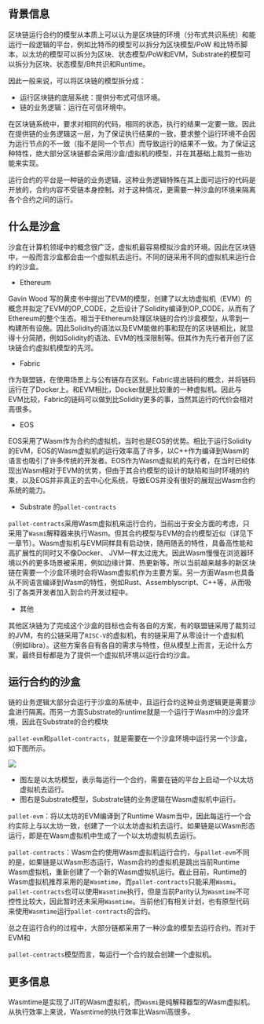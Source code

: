 ## 背景信息

区块链运行合约的模型从本质上可以认为是区块链的环境（分布式共识系统）和能运行一段逻辑的平台，例如比特币的模型可以拆分为区块模型/PoW 和比特币脚本，以太坊的模型可以拆分为区块、状态模型/PoW和EVM，Substrate的模型可以拆分为区块、状态模型/Bft共识和Runtime。

因此一般来说，可以将区块链的模型拆分成：

* 运行区块链的底层系统：提供分布式可信环境。
* 链的业务逻辑：运行在可信环境中。

在区块链系统中，要求对相同的代码，相同的状态，执行的结果一定要一致。因此在提供链的业务逻辑这一层，为了保证执行结果的一致，要求整个运行环境不会因为运行节点的不一致（指不是同一个节点）而导致运行的结果不一致。为了保证这种特性，绝大部分区块链都会采用沙盒/虚拟机的模型，并在其基础上裁剪一些功能来实现。

运行合约的平台是一种链的业务逻辑，这种业务逻辑特殊在其上面可运行的代码是开放的，合约内容不受链本身控制。对于这种情况，更需要一种沙盒的环境来隔离各个合约之间的运行。

## **什么是沙盒**

沙盒在计算机领域中的概念很广泛，虚拟机最容易模拟沙盒的环境。因此在区块链中，一般而言沙盒都会由一个虚拟机去运行。不同的链采用不同的虚拟机来运行合约的沙盒。

* Ethereum

Gavin Wood 写的黄皮书中提出了EVM的模型，创建了以太坊虚拟机（EVM）的概念并拟定了EVM的OP_CODE，之后设计了Solidity编译到OP_CODE，从而有了Ethereum的整个生态。相当于Ethereum处理区块链的合约沙盒模型，从零到一构建所有设施。因此Solidity的语法以及EVM能做的事和现在的区块链相比，就显得十分简陋，例如Solidity的语法、EVM的栈深限制等。但其作为先行者开创了区块链合约虚拟机模型的先河。

* Fabric

作为联盟链，在使用场景上与公有链存在区别。Fabric提出链码的概念，并将链码运行在了Docker上。和EVM相比，Docker就是比较重的一种虚拟机。因此与EVM比较，Fabric的链码可以做到比Solidity更多的事，当然其运行的代价会相对高很多。

* EOS

EOS采用了Wasm作为合约的虚拟机，当时也是EOS的优势。相比于运行Solidity的EVM，EOS的Wasm虚拟机的运行效率高了许多，以C++作为编译到Wasm的语言也吸引了许多传统的开发者。EOS作为Wasm虚拟机的先行者，在当时已经体现出Wasm相对于EVM的优势，但由于其合约模型的设计的缺陷和当时环境的约束，以及EOS并非真正的去中心化系统，导致EOS并没有很好的展现出Wasm合约系统的能力。

* Substrate 的`pallet-contracts`

`pallet-contracts`采用Wasm虚拟机来运行合约，当前出于安全方面的考虑，只采用了`Wasmi`解释器来执行Wasm。但其合约模型与EVM的合约模型近似（详见下一章节）。Wasm虚拟机与EVM同样具有启动快，随用随丢的特性，具备高性能和高扩展性的同时又不像Docker、 JVM一样太过庞大。因此Wasm慢慢在浏览器环境以外的更多场景被采用，例如边缘计算、热更新等。所以当前越来越多的新区块链在需要一个沙盒环境时会将Wasm虚拟机作为主要方案。另一方面Wasm也具备从不同语言编译到Wasm的特性，例如Rust、Assemblyscript、C++等，从而吸引了各类开发者加入到合约开发过程中。

* 其他

其他区块链为了完成这个沙盒的目标也会有各自的方案，有的联盟链采用了裁剪过的JVM，有的公链采用了`RISC-V`的虚拟机，有的链采用了从零设计一个虚拟机（例如libra）。这些方案各自有各自的需求与特性，但从模型上而言，无论什么方案，最终目标都是为了提供一个虚拟机环境以运行合约沙盒。

## **运行合约的沙盒**

链的业务逻辑大部分会运行于沙盒的系统中，且运行合约这种业务逻辑更是需要沙盒进行隔离。而另一方面Substrate的runtime就是一个运行于Wasm中的沙盒环境，因此在Substrate的合约模块

`pallet-evm`和`pallet-contracts`，就是需要在一个沙盒环境中运行另一个沙盒，如下图所示。

![](C:\Users\lizhaoyang\workspace\substrate-contracts-book\src\contracts\imgs\overview_module.jpg)

* 图左是以太坊模型，表示每运行一个合约，需要在链的平台上启动一个以太坊虚拟机去运行。
* 图右是Substrate模型，Substrate链的业务逻辑在Wasm虚拟机中运行。

`pallet-evm`：将以太坊的EVM编译到了Runtime Wasm当中，因此每运行一个合约实际上与以太坊一致，创建了一个以太坊虚拟机去运行。如果链是以Wasm形态运行，即是在Wasm虚拟机中生成了一个以太坊虚拟机去运行。

`pallet-contracts`：Wasm合约使用Wasm虚拟机运行合约，与`pallet-evm`不同的是，如果链是以Wasm形态运行，Wasm合约的虚拟机是跳出当前Runtime Wasm虚拟机，重新创建了一个新的Wasm虚拟机运行。截止目前，Runtime的Wasm虚拟机推荐采用的是`Wasmtime`，而`pallet-contracts`只能采用`Wasmi`。`pallet-contracts`也可以使用`Wasmtime`执行，但是当前Parity认为`Wasmtime`不可控性比较大，因此暂时还未采用`Wasmtime`。当前他们有相关计划，也有原型代码来使用`Wasmtime`运行`pallet-contracts`的合约。

总之在运行合约的过程中，大部分链都采用了一种沙盒的模型去运行合约。而对于EVM和

`pallet-contracts`模型而言，每运行一个合约就会创建一个虚拟机。

## 更多信息

Wasmtime是实现了JIT的Wasm虚拟机，而`Wasmi`是纯解释器型的Wasm虚拟机。从执行效率上来说，Wasmtime的执行效率比Wasmi高很多。



